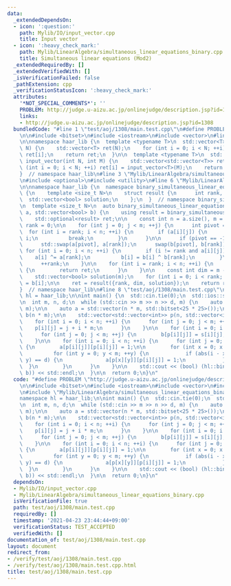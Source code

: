 ```yaml
---
data:
  _extendedDependsOn:
  - icon: ':question:'
    path: Mylib/IO/input_vector.cpp
    title: Input vector
  - icon: ':heavy_check_mark:'
    path: Mylib/LinearAlgebra/simultaneous_linear_equations_binary.cpp
    title: Simultaneous linear equations (Mod2)
  _extendedRequiredBy: []
  _extendedVerifiedWith: []
  _isVerificationFailed: false
  _pathExtension: cpp
  _verificationStatusIcon: ':heavy_check_mark:'
  attributes:
    '*NOT_SPECIAL_COMMENTS*': ''
    PROBLEM: http://judge.u-aizu.ac.jp/onlinejudge/description.jsp?id=1308
    links:
    - http://judge.u-aizu.ac.jp/onlinejudge/description.jsp?id=1308
  bundledCode: "#line 1 \"test/aoj/1308/main.test.cpp\"\n#define PROBLEM \"http://judge.u-aizu.ac.jp/onlinejudge/description.jsp?id=1308\"\
    \n\n#include <bitset>\n#include <iostream>\n#include <vector>\n#line 4 \"Mylib/IO/input_vector.cpp\"\
    \n\nnamespace haar_lib {\n  template <typename T>\n  std::vector<T> input_vector(int\
    \ N) {\n    std::vector<T> ret(N);\n    for (int i = 0; i < N; ++i) std::cin >>\
    \ ret[i];\n    return ret;\n  }\n\n  template <typename T>\n  std::vector<std::vector<T>>\
    \ input_vector(int N, int M) {\n    std::vector<std::vector<T>> ret(N);\n    for\
    \ (int i = 0; i < N; ++i) ret[i] = input_vector<T>(M);\n    return ret;\n  }\n\
    }  // namespace haar_lib\n#line 3 \"Mylib/LinearAlgebra/simultaneous_linear_equations_binary.cpp\"\
    \n#include <optional>\n#include <utility>\n#line 6 \"Mylib/LinearAlgebra/simultaneous_linear_equations_binary.cpp\"\
    \n\nnamespace haar_lib {\n  namespace binary_simultaneous_linear_equations_impl\
    \ {\n    template <size_t N>\n    struct result {\n      int rank, dim;\n    \
    \  std::vector<bool> solution;\n    };\n  }  // namespace binary_simultaneous_linear_equations_impl\n\
    \n  template <size_t N>\n  auto binary_simultaneous_linear_equations(std::vector<std::bitset<N>>\
    \ a, std::vector<bool> b) {\n    using result = binary_simultaneous_linear_equations_impl::result<N>;\n\
    \    std::optional<result> ret;\n\n    const int n = a.size(), m = N;\n    int\
    \ rank = 0;\n\n    for (int j = 0; j < m; ++j) {\n      int pivot = -1;\n    \
    \  for (int i = rank; i < n; ++i) {\n        if (a[i][j]) {\n          pivot =\
    \ i;\n          break;\n        }\n      }\n\n      if (pivot == -1) continue;\n\
    \      std::swap(a[pivot], a[rank]);\n      swap(b[pivot], b[rank]);\n\n     \
    \ for (int i = 0; i < n; ++i) {\n        if (i != rank and a[i][j]) {\n      \
    \    a[i] ^= a[rank];\n          b[i] = b[i] ^ b[rank];\n        }\n      }\n\n\
    \      ++rank;\n    }\n\n    for (int i = rank; i < n; ++i) {\n      if (b[i])\
    \ {\n        return ret;\n      }\n    }\n\n    const int dim = m - rank;\n\n\
    \    std::vector<bool> solution(m);\n    for (int i = 0; i < rank; ++i) solution[i]\
    \ = b[i];\n\n    ret = result({rank, dim, solution});\n    return ret;\n  }\n\
    }  // namespace haar_lib\n#line 8 \"test/aoj/1308/main.test.cpp\"\n\nnamespace\
    \ hl = haar_lib;\n\nint main() {\n  std::cin.tie(0);\n  std::ios::sync_with_stdio(false);\n\
    \n  int m, n, d;\n  while (std::cin >> m >> n >> d, m) {\n    auto s = hl::input_vector<int>(n,\
    \ m);\n\n    auto a = std::vector(n * m, std::bitset<25 * 25>());\n    std::vector<bool>\
    \ b(n * m);\n\n    std::vector<std::vector<int>> p(n, std::vector<int>(m));\n\
    \    for (int i = 0; i < n; ++i) {\n      for (int j = 0; j < m; ++j) {\n    \
    \    p[i][j] = j + i * m;\n      }\n    }\n\n    for (int i = 0; i < n; ++i) {\n\
    \      for (int j = 0; j < m; ++j) {\n        b[p[i][j]] = s[i][j];\n      }\n\
    \    }\n\n    for (int i = 0; i < n; ++i) {\n      for (int j = 0; j < m; ++j)\
    \ {\n        a[p[i][j]][p[i][j]] = 1;\n\n        for (int x = 0; x < n; ++x) {\n\
    \          for (int y = 0; y < m; ++y) {\n            if (abs(i - x) + abs(j -\
    \ y) == d) {\n              a[p[x][y]][p[i][j]] = 1;\n            }\n        \
    \  }\n        }\n      }\n    }\n\n    std::cout << (bool) (hl::binary_simultaneous_linear_equations(a,\
    \ b)) << std::endl;\n  }\n\n  return 0;\n}\n"
  code: "#define PROBLEM \"http://judge.u-aizu.ac.jp/onlinejudge/description.jsp?id=1308\"\
    \n\n#include <bitset>\n#include <iostream>\n#include <vector>\n#include \"Mylib/IO/input_vector.cpp\"\
    \n#include \"Mylib/LinearAlgebra/simultaneous_linear_equations_binary.cpp\"\n\n\
    namespace hl = haar_lib;\n\nint main() {\n  std::cin.tie(0);\n  std::ios::sync_with_stdio(false);\n\
    \n  int m, n, d;\n  while (std::cin >> m >> n >> d, m) {\n    auto s = hl::input_vector<int>(n,\
    \ m);\n\n    auto a = std::vector(n * m, std::bitset<25 * 25>());\n    std::vector<bool>\
    \ b(n * m);\n\n    std::vector<std::vector<int>> p(n, std::vector<int>(m));\n\
    \    for (int i = 0; i < n; ++i) {\n      for (int j = 0; j < m; ++j) {\n    \
    \    p[i][j] = j + i * m;\n      }\n    }\n\n    for (int i = 0; i < n; ++i) {\n\
    \      for (int j = 0; j < m; ++j) {\n        b[p[i][j]] = s[i][j];\n      }\n\
    \    }\n\n    for (int i = 0; i < n; ++i) {\n      for (int j = 0; j < m; ++j)\
    \ {\n        a[p[i][j]][p[i][j]] = 1;\n\n        for (int x = 0; x < n; ++x) {\n\
    \          for (int y = 0; y < m; ++y) {\n            if (abs(i - x) + abs(j -\
    \ y) == d) {\n              a[p[x][y]][p[i][j]] = 1;\n            }\n        \
    \  }\n        }\n      }\n    }\n\n    std::cout << (bool) (hl::binary_simultaneous_linear_equations(a,\
    \ b)) << std::endl;\n  }\n\n  return 0;\n}\n"
  dependsOn:
  - Mylib/IO/input_vector.cpp
  - Mylib/LinearAlgebra/simultaneous_linear_equations_binary.cpp
  isVerificationFile: true
  path: test/aoj/1308/main.test.cpp
  requiredBy: []
  timestamp: '2021-04-23 23:44:44+09:00'
  verificationStatus: TEST_ACCEPTED
  verifiedWith: []
documentation_of: test/aoj/1308/main.test.cpp
layout: document
redirect_from:
- /verify/test/aoj/1308/main.test.cpp
- /verify/test/aoj/1308/main.test.cpp.html
title: test/aoj/1308/main.test.cpp
---
```

